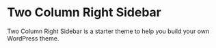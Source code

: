 Two Column Right Sidebar
===

Two Column Right Sidebar is a starter theme to help you build your own WordPress theme.

